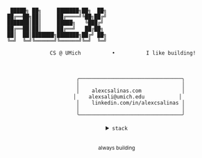 ```
 █████╗ ██╗     ███████╗██╗  ██╗
██╔══██╗██║     ██╔════╝╚██╗██╔╝
███████║██║     █████╗   ╚███╔╝ 
██╔══██║██║     ██╔══╝   ██╔██╗ 
██║  ██║███████╗███████╗██╔╝ ██╗
╚═╝  ╚═╝╚══════╝╚══════╝╚═╝  ╚═╝
```

<div align="center">

```
    CS @ UMich          •          I like building!
```

<br>

```
         ╭─────────────────────────────────╮
         │                                 │
         │    alexcsalinas.com             │
         │    alexsali@umich.edu           │  
         │    linkedin.com/in/alexcsalinas │
         │                                 │
         ╰─────────────────────────────────╯
```

<details>
<summary><code>stack</code></summary>

```
C++  ┃  Go  ┃  Python  ┃  Java  ┃  JavaScript  ┃  HTML/CSS
```

</details>

<br>

<sup>always building</sup>

</div>
